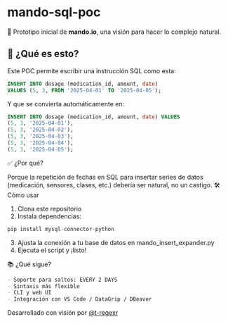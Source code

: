 # mando-sql-poc

🧠 Prototipo inicial de **mando.io**, una visión para hacer lo complejo natural.

## 🚀 ¿Qué es esto?

Este POC permite escribir una instrucción SQL como esta:

```sql
INSERT INTO dosage (medication_id, amount, date)
VALUES (5, 3, FROM '2025-04-01' TO '2025-04-05');
```

Y que se convierta automáticamente en:

```sql
INSERT INTO dosage (medication_id, amount, date) VALUES
(5, 3, '2025-04-01'),
(5, 3, '2025-04-02'),
(5, 3, '2025-04-03'),
(5, 3, '2025-04-04'),
(5, 3, '2025-04-05');
```

✅ ¿Por qué?

Porque la repetición de fechas en SQL para insertar series de datos (medicación, sensores, clases, etc.) debería ser natural, no un castigo.
🛠️ Cómo usar

1.  Clona este repositorio
2.  Instala dependencias:

```python
pip install mysql-connector-python
```

3. Ajusta la conexión a tu base de datos en mando_insert_expander.py
4. Ejecuta el script y ¡listo!

📚 ¿Qué sigue?

```markdown
- Soporte para saltos: EVERY 2 DAYS
- Sintaxis más flexible
- CLI y web UI
- Integración con VS Code / DataGrip / DBeaver
```

Desarrollado con visión por [@t-regexr](https://github.com/t-regexr)
